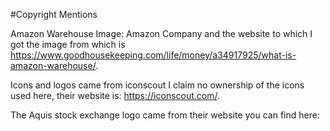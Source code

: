 #Copyright Mentions 

Amazon Warehouse Image:
Amazon Company and the website to which I got the image from which is https://www.goodhousekeeping.com/life/money/a34917925/what-is-amazon-warehouse/.

Icons and logos came from iconscout I claim no ownership of the icons used here, their website is: https://iconscout.com/.

The Aquis stock exchange logo came from their website you can find here:

